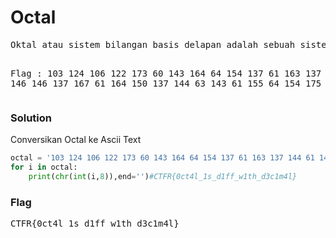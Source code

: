 <h1><b>Octal</b></h1>
<pre>
Oktal atau sistem bilangan basis delapan adalah sebuah sistem bilangan berbasis delapan. Simbol yang digunakan pada sistem ini adalah 0,1,2,3,4,5,6,7. Konversi Sistem Bilangan Oktal berasal dari Sistem bilangan biner yang dikelompokkan tiap tiga bit biner dari ujung paling kanan.

Flag : 103 124 106 122 173 60 143 164 64 154 137 61 163 137 144 61 146 146 137 167 61 164 150 137 144 63 143 61 155 64 154 175
</pre>
<h3><b>Solution</b></h3>
<p>Conversikan Octal ke Ascii Text</p>

```python
octal = '103 124 106 122 173 60 143 164 64 154 137 61 163 137 144 61 146 146 137 167 61 164 150 137 144 63 143 61 155 64 154 175'.split(' ')
for i in octal:
    print(chr(int(i,8)),end='')#CTFR{0ct4l_1s_d1ff_w1th_d3c1m4l}
```
<h3><b>Flag</b></h3>
<pre>
CTFR{0ct4l_1s_d1ff_w1th_d3c1m4l}
</pre>
